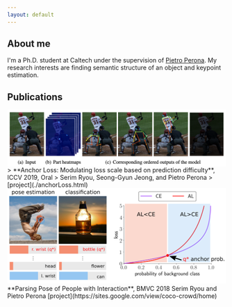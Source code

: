 ```yaml
---
layout: default
---
```


## About me

I'm a Ph.D. student at Caltech under the supervision of [Pietro Perona](http://www.vision.caltech.edu/). My research interests are finding semantic structure of an object and keypoint estimation. 

## Publications

<img src="https://github.com/slryou41/slryou41.github.io/blob/master/images/pose_seq.png?raw=true" align="right">
> **Anchor Loss: Modulating loss scale based on prediction difficulty**, ICCV 2019, Oral
> Serim Ryou, Seong-Gyun Jeong, and Pietro Perona
> [project](./anchorLoss.html)

<img src="https://github.com/slryou41/slryou41.github.io/blob/master/images/overview.png?raw=true">
**Parsing Pose of People with Interaction**, BMVC 2018
Serim Ryou and Pietro Perona
[project](https://sites.google.com/view/coco-crowd/home)
